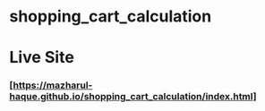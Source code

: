 # shopping_cart_calculation
# Live Site
### [https://mazharul-haque.github.io/shopping_cart_calculation/index.html]
